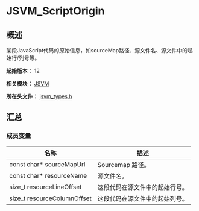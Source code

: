 # JSVM_ScriptOrigin

## 概述

某段JavaScript代码的原始信息，如sourceMap路径、源文件名、源文件中的起始行/列号等。

**起始版本：** 12

**相关模块：** [JSVM](capi-jsvm.md)

**所在头文件：** [jsvm_types.h](capi-jsvm-types-h.md)

## 汇总

### 成员变量

| 名称 | 描述 |
| -- | -- |
| const char* sourceMapUrl | Sourcemap 路径。 |
| const char* resourceName | 源文件名。 |
| size_t resourceLineOffset | 这段代码在源文件中的起始行号。 |
| size_t resourceColumnOffset | 这段代码在源文件中的起始列号。 |


